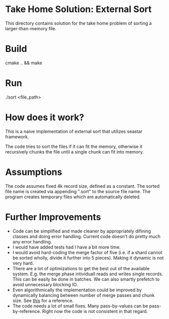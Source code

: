 # Take Home Solution: External Sort
This directory contains solution for the take home problem of sorting a larger-than-memory file.

# Build
cmake .. && make

# Run
./sort <file_path>

# How does it work?
This is a naive implementation of external sort that utilizes seastar framework.

The code tries to sort the files if it can fit the memory, otherwise it recursively chunks the file until a single chunk can fit into memory.

# Assumptions
The code assumes fixed 4k record size, defined as a constant. The sorted file name is created via appending ".sort" to the source file name.
The program creates temporary files which are automatically deleted.

# Further Improvements
- Code can be simplified and made cleaner by appropriately difining classes and doing error handling. Current code doesn't do pretty much any error handling.
- I would have added tests had I have a bit more time.
- I would avoid hard-coding the merge factor of five (i.e. if a shard cannot be sorted wholly, divide it further into 5 pieces). Making it dynamic is not very hard.
- There are a lot of optimizations to get the best out of the available system. E.g. the merge phase intividuall reads and writes single records. This can be easily be done in batches. We can also smartly prefetch to avoid unnecessary blocking IO.
- Even algorithmically the implementation could be improved by dynamically balancing between number of merge passes and chunk size. See [this](https://en.wikipedia.org/wiki/External_sorting#Additional_passes) for a reference.
- The code needs a lot of small fixes. Many pass-by-values can be pass-by-reference. Right now the code is not consistent in that regard.